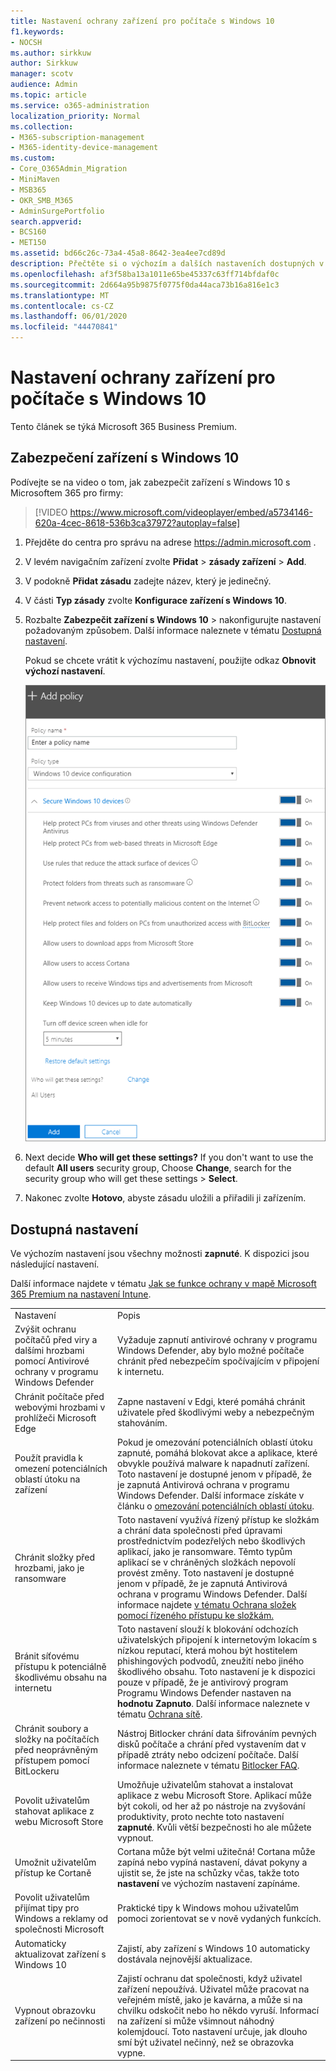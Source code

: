 ```yaml
---
title: Nastavení ochrany zařízení pro počítače s Windows 10
f1.keywords:
- NOCSH
ms.author: sirkkuw
author: Sirkkuw
manager: scotv
audience: Admin
ms.topic: article
ms.service: o365-administration
localization_priority: Normal
ms.collection:
- M365-subscription-management
- M365-identity-device-management
ms.custom:
- Core_O365Admin_Migration
- MiniMaven
- MSB365
- OKR_SMB_M365
- AdminSurgePortfolio
search.appverid:
- BCS160
- MET150
ms.assetid: bd66c26c-73a4-45a8-8642-3ea4ee7cd89d
description: Přečtěte si o výchozím a dalších nastaveních dostupných v Microsoftu 365 pro firmy k zabezpečení zařízení s Windows 10.
ms.openlocfilehash: af3f58ba13a1011e65be45337c63ff714bfdaf0c
ms.sourcegitcommit: 2d664a95b9875f0775f0da44aca73b16a816e1c3
ms.translationtype: MT
ms.contentlocale: cs-CZ
ms.lasthandoff: 06/01/2020
ms.locfileid: "44470841"
---
```

# <a name="set-device-protection-settings-for-windows-10-pcs"></a>Nastavení ochrany zařízení pro počítače s Windows 10

Tento článek se týká Microsoft 365 Business Premium.

## <a name="secure-windows-10-devices"></a>Zabezpečení zařízení s Windows 10

Podívejte se na video o tom, jak zabezpečit zařízení s Windows 10 s Microsoftem 365 pro firmy:
  
> [!VIDEO https://www.microsoft.com/videoplayer/embed/a5734146-620a-4cec-8618-536b3ca37972?autoplay=false]
  
1. Přejděte do centra pro správu na adrese <a href="https://go.microsoft.com/fwlink/p/?linkid=837890" target="_blank">https://admin.microsoft.com</a> . 
    
2. V levém navigačním zařízení zvolte **Přidat** \> **zásady zařízení** \> **Add**.
  
3. V podokně **Přidat zásadu** zadejte název, který je jedinečný. 
    
4. V části **Typ zásady** zvolte **Konfigurace zařízení s Windows 10**.
    
5. Rozbalte **Zabezpečit zařízení s Windows 10** \> nakonfigurujte nastavení požadovaným způsobem. Další informace naleznete v tématu [Dostupná nastavení](#available-settings). 
    
    Pokud se chcete vrátit k výchozímu nastavení, použijte odkaz **Obnovit výchozí nastavení**. 
    
    ![Add policy pane with Windows 10 Device configuration selected](../media/fa9e2dc2-7eae-4c96-af34-765a1f641ecf.png)
  
6. Next decide **Who will get these settings?** If you don't want to use the default **All users** security group, Choose **Change**, search for the security group who will get these settings \> **Select**.
    
7. Nakonec zvolte **Hotovo**, abyste zásadu uložili a přiřadili ji zařízením. 
    
## <a name="available-settings"></a>Dostupná nastavení

Ve výchozím nastavení jsou všechny možnosti **zapnuté**. K dispozici jsou následující nastavení.
  
Další informace najdete v tématu [Jak se funkce ochrany v mapě Microsoft 365 Premium na nastavení Intune](map-protection-features-to-intune-settings.md). 
  
|||
|:-----|:-----|
|Nastavení  <br/> |Popis  <br/> |
|Zvýšit ochranu počítačů před viry a dalšími hrozbami pomocí Antivirové ochrany v programu Windows Defender  <br/> |Vyžaduje zapnutí antivirové ochrany v programu Windows Defender, aby bylo možné počítače chránit před nebezpečím spočívajícím v připojení k internetu.  <br/> |
|Chránit počítače před webovými hrozbami v prohlížeči Microsoft Edge  <br/> |Zapne nastavení v Edgi, které pomáhá chránit uživatele před škodlivými weby a nebezpečným stahováním.  <br/> |
|Použít pravidla k omezení potenciálních oblastí útoku na zařízení  <br/> |Pokud je omezování potenciálních oblastí útoku zapnuté, pomáhá blokovat akce a aplikace, které obvykle používá malware k napadnutí zařízení. Toto nastavení je dostupné jenom v případě, že je zapnutá Antivirová ochrana v programu Windows Defender. Další informace získáte v článku o [omezování potenciálních oblastí útoku](https://docs.microsoft.com/windows/security/threat-protection/microsoft-defender-atp/exploit-protection).  <br/> |
|Chránit složky před hrozbami, jako je ransomware  <br/> |Toto nastavení využívá řízený přístup ke složkám a chrání data společnosti před úpravami prostřednictvím podezřelých nebo škodlivých aplikací, jako je ransomware. Těmto typům aplikací se v chráněných složkách nepovolí provést změny. Toto nastavení je dostupné jenom v případě, že je zapnutá Antivirová ochrana v programu Windows Defender. Další informace najdete [v tématu Ochrana složek pomocí řízeného přístupu ke složkám.](https://docs.microsoft.com/mem/configmgr/protect/deploy-use/create-deploy-exploit-guard-policy#bkmk_CFA)  <br/> |
|Bránit síťovému přístupu k potenciálně škodlivému obsahu na internetu  <br/> |Toto nastavení slouží k blokování odchozích uživatelských připojení k internetovým lokacím s nízkou reputací, která mohou být hostitelem phishingových podvodů, zneužití nebo jiného škodlivého obsahu. Toto nastavení je k dispozici pouze v případě, že je antivirový program Programu Windows Defender nastaven na **hodnotu Zapnuto**. Další informace naleznete v tématu [Ochrana sítě](https://docs.microsoft.com/windows/security/threat-protection/windows-defender-antivirus/configure-real-time-protection-windows-defender-antivirus).  <br/> |
|Chránit soubory a složky na počítačích před neoprávněným přístupem pomocí BitLockeru  <br/> |Nástroj Bitlocker chrání data šifrováním pevných disků počítače a chrání před vystavením dat v případě ztráty nebo odcizení počítače. Další informace naleznete v tématu [Bitlocker FAQ](https://go.microsoft.com/fwlink/?linkid=871000).  <br/> |
|Povolit uživatelům stahovat aplikace z webu Microsoft Store  <br/> |Umožňuje uživatelům stahovat a instalovat aplikace z webu Microsoft Store. Aplikací může být cokoli, od her až po nástroje na zvyšování produktivity, proto nechte toto nastavení **zapnuté**. Kvůli větší bezpečnosti ho ale můžete vypnout.  <br/> |
|Umožnit uživatelům přístup ke Cortaně  <br/> |Cortana může být velmi užitečná! Cortana může zapíná nebo vypíná nastavení, dávat pokyny a ujistit se, že jste na schůzky včas, takže toto **nastavení** ve výchozím nastavení zapínáme.  <br/> |
|Povolit uživatelům přijímat tipy pro Windows a reklamy od společnosti Microsoft  <br/> |Praktické tipy k Windows mohou uživatelům pomoci zorientovat se v nově vydaných funkcích.  <br/> |
|Automaticky aktualizovat zařízení s Windows 10  <br/> |Zajistí, aby zařízení s Windows 10 automaticky dostávala nejnovější aktualizace.  <br/> |
|Vypnout obrazovku zařízení po nečinnosti  <br/> |Zajistí ochranu dat společnosti, když uživatel zařízení nepoužívá. Uživatel může pracovat na veřejném místě, jako je kavárna, a může si na chvilku odskočit nebo ho někdo vyruší. Informací na zařízení si může všimnout náhodný kolemjdoucí. Toto nastavení určuje, jak dlouho smí být uživatel nečinný, než se obrazovka vypne.  <br/> |
